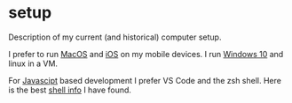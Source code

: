 # setup
Description of my current (and historical) computer setup.

I prefer to run [MacOS](/MacOS.md) and [iOS](/iOS.md) on my mobile devices. I run [Windows 10](/Windows10.md) and linux in a VM.

For [Javascipt](/javascript.md) based development I prefer VS Code and the zsh shell. Here is the best [shell info](https://developer.apple.com/library/archive/documentation/OpenSource/Conceptual/ShellScripting/Introduction/Introduction.html#//apple_ref/doc/uid/TP40004268-TP40003516-SW1) I have found.
